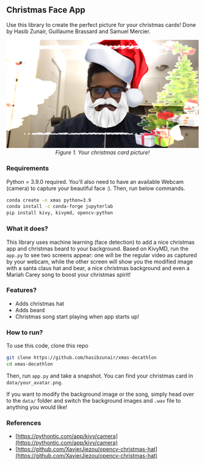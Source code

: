 ## Christmas Face App

Use this library to create the perfect picture for your christmas cards! Done by Hasib Zunair, Guillaume Brassard and 
Samuel Mercier. 

<p align="center">
    <a href="#"><img src="./data/your_avatar.png"></a> <br/>
    <em>
    Figure 1. Your christmas card picture!
    </em>
</p>


### Requirements

Python = 3.9.0 required. You'll also need to have an available Webcam (camera) to capture your beautiful face :). Then, run below commands.

```bash
conda create -n xmas python=3.9
conda install -c conda-forge jupyterlab
pip install kivy, kivymd, opencv-python
```

### What it does?

This library uses machine learning (face detection) to add a nice christmas app and christmas beard to your background. Based on KivyMD, run the `app.py` to see two screens appear: one will be the regular video as captured by your webcam, while the other screen will show you
the modified image with a santa claus hat and bear, a nice christmas background and even a Mariah Carey song to boost your christmas spirit!

### Features?

* Adds christmas hat
* Adds beard
* Christmas song start playing when app starts up!

### How to run?

To use this code, clone this repo 

``` bash
git clone https://github.com/hasibzunair/xmas-decathlon
cd xmas-decathlon
```

Then, run `app.py` and take a snapshot. You can find your christmas card in `data/your_avatar.png`.

If you want to modify the background image or the song, simply head over to the `data/` folder and switch the background images and `.wav` file to anything you would like!

### References
* [https://pythontic.com/app/kivy/camera](https://pythontic.com/app/kivy/camera)
* [https://github.com/XavierJiezou/opencv-christmas-hat](https://github.com/XavierJiezou/opencv-christmas-hat)
